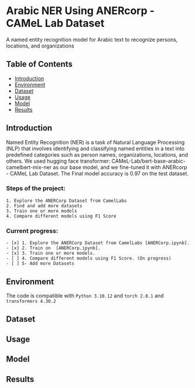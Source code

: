 # Arabic NER Using ANERcorp - CAMeL Lab Dataset

A named entity recognition model for Arabic text to recognize persons, locations, and organizations

## Table of Contents

- [Introduction](#introduction)
- [Environment](#environment)
- [Dataset](#dataset)
- [Usage](#usage)
- [Model](#model)
- [Results](#results)


## Introduction
Named Entity Recognition (NER) is a task of Natural Language Processing (NLP) that involves identifying and classifying named entities in a text into predefined categories such as person names, organizations, locations, and others. We used hugging face transformer: CAMeL-Lab/bert-base-arabic-camelbert-mix-ner as our base model, and we fine-tuned it with ANERcorp - CAMeL Lab Dataset. The Final model accuracy is 0.97 on the test dataset.

### Steps of the project:
    1. Explore the ANERCorp Dataset from CamelLabs
    2. Find and add more datasets
    3. Train one or more models
    4. Compare different models using F1 Score

### Current progress:
    - [x] 1. Explore the ANERCorp Dataset from CamelLabs [ANERCorp.ipynb].
    - [x] 2. Train on  [ANERCorp.ipynb].
    - [x] 3. Train one or more models.
    - [ ] 4. Compare different models using F1 Score. (On progress)
    - [ ] 5- Add more Datasets


## Environment
The code is compatible with `Python 3.10.12` and `torch 2.0.1` and `transformers 4.30.2`

## Dataset

## Usage

## Model

## Results
